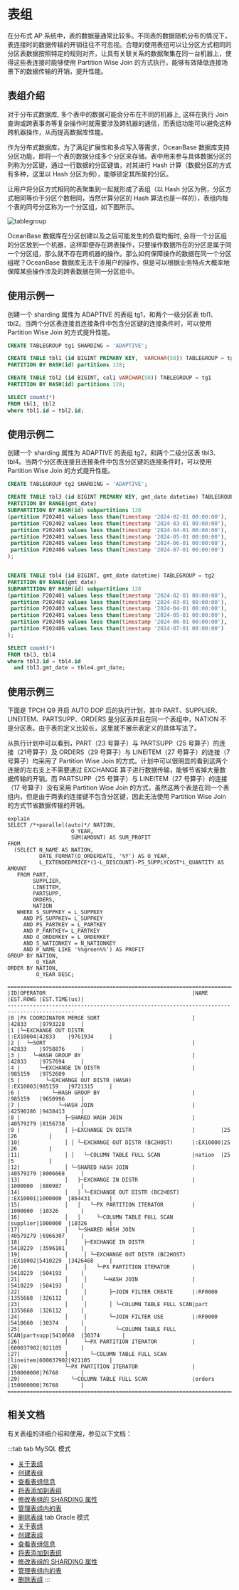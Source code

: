 # 表组

在分布式 AP 系统中，表的数据量通常比较多。不同表的数据随机分布的情况下，表连接时的数据传输的开销往往不可忽视。合理的使用表组可以让分区方式相同的分区表数据按照特定的规则对齐，让具有关联关系的数据聚集在同一台机器上，使得这些表连接时能够使用 Partition Wise Join 的方式执行，能够有效降低连接场景下的数据传输的开销，提升性能。

## 表组介绍

对于分布式数据库, 多个表中的数据可能会分布在不同的机器上, 这样在执行 Join 查询或跨表事务等复杂操作时就需要涉及跨机器的通信，而表组功能可以避免这种跨机器操作，从而提高数据库性能。

作为分布式数据库，为了满足扩展性和多点写入等需求，OceanBase 数据库支持分区功能，即将一个表的数据分成多个分区来存储。表中用来参与具体数据分区的列称为分区键，通过一行数据的分区键值，对其进行 Hash 计算（数据分区的方式有多种，这里以 Hash 分区为例），能够锁定其所属的分区。

让用户将分区方式相同的表聚集到一起就形成了表组（以 Hash 分区为例，分区方式相同等价于分区个数相同，当然计算分区的 Hash 算法也是一样的），表组内每个表的同号分区称为一个分区组，如下图所示。

![tablegroup](https://obbusiness-private.oss-cn-shanghai.aliyuncs.com/doc/img/observer/kv/tablegroup.png)

OceanBase 数据库在分区创建以及之后可能发生的负载均衡时, 会将一个分区组的分区放到一个机器，这样即便存在跨表操作，只要操作数据所在的分区是属于同一个分区组，那么就不存在跨机器的操作。那么如何保障操作的数据在同一个分区组呢？OceanBase 数据库无法干涉用户的操作，但是可以根据业务特点大概率地保障某些操作涉及的跨表数据在同一分区组中。

## 使用示例一

创建一个 sharding 属性为 ADAPTIVE 的表组 tg1，和两个一级分区表 tbl1、tbl2。当两个分区表连接且连接条件中包含分区键的连接条件时，可以使用 Partition Wise Join 的方式提升性能。

```sql
CREATE TABLEGROUP tg1 SHARDING = 'ADAPTIVE';

CREATE TABLE tbl1 (id BIGINT PRIMARY KEY,  VARCHAR(50)) TABLEGROUP = tg1
PARTITION BY HASH(id) partitions 128;

CREATE TABLE tbl2 (id BIGINT, col1 VARCHAR(50)) TABLEGROUP = tg1
PARTITION BY HASH(id) partitions 128;

SELECT count(*)
FROM tbl1, tbl2
where tbl1.id = tbl2.id;
```

## 使用示例二

创建一个 sharding 属性为 ADAPTIVE 的表组 tg2，和两个二级分区表 tbl3、tbl4。当两个分区表连接且连接条件中包含分区键的连接条件时，可以使用 Partition Wise Join 的方式提升性能。

```sql
CREATE TABLEGROUP tg2 SHARDING = 'ADAPTIVE';

CREATE TABLE tbl3 (id BIGINT PRIMARY KEY, gmt_date datetime) TABLEGROUP = tg2
PARTITION BY RANGE(gmt_date)
SUBPARTITION BY HASH(id) subpartitions 128
(partition P202401 values less than(timestamp '2024-02-01 00:00:00'),
 partition P202402 values less than(timestamp '2024-03-01 00:00:00'),
 partition P202403 values less than(timestamp '2024-04-01 00:00:00'),
 partition P202401 values less than(timestamp '2024-05-01 00:00:00'),
 partition P202405 values less than(timestamp '2024-06-01 00:00:00'),
 partition P202406 values less than(timestamp '2024-07-01 00:00:00')
);


CREATE TABLE tbl4 (id BIGINT, gmt_date datetime) TABLEGROUP = tg2
PARTITION BY RANGE(gmt_date)
SUBPARTITION BY HASH(id) subpartitions 128
(partition P202401 values less than(timestamp '2024-02-01 00:00:00'),
 partition P202402 values less than(timestamp '2024-03-01 00:00:00'),
 partition P202403 values less than(timestamp '2024-04-01 00:00:00'),
 partition P202401 values less than(timestamp '2024-05-01 00:00:00'),
 partition P202405 values less than(timestamp '2024-06-01 00:00:00'),
 partition P202406 values less than(timestamp '2024-07-01 00:00:00')
);

SELECT count(*)
FROM tbl3, tbl4
where tbl3.id = tbl4.id
  and tbl3.gmt_date = tble4.gmt_date;
```

## 使用示例三

下面是 TPCH Q9 开启 AUTO DOP 后的执行计划，其中 PART、SUPPLIER、LINEITEM、PARTSUPP、ORDERS 是分区表并且在同一个表组中，NATION 不是分区表。由于表的定义比较长，这里就不展示表定义的具体写法了。

从执行计划中可以看到，PART（23 号算子）与 PARTSUPP（25 号算子）的连接（21号算子）及 ORDERS（29 号算子）与 LINEITEM（27 号算子）的连接（7 号算子）均采用了 Partition Wise Join 的方式。计划中可以很明显的看到这两个连接的左右支上不需要通过 EXCHANGE 算子进行数据传输，能够节省掉大量数据传输的开销。而 PARTSUPP（25 号算子）与 LINEITEM（27 号算子）的连接（17 号算子）没有采用 Partition Wise Join 的方式，虽然这两个表是在同一个表组内，但是由于两表的连接键不包含分区键，因此无法使用 Partition Wise Join 的方式节省数据传输的开销。

```
explain
SELECT /*+parallel(auto)*/ NATION,
                    O_YEAR,
                    SUM(AMOUNT) AS SUM_PROFIT
FROM
  (SELECT N_NAME AS NATION,
          DATE_FORMAT(O_ORDERDATE, '%Y') AS O_YEAR,
          L_EXTENDEDPRICE*(1-L_DISCOUNT)-PS_SUPPLYCOST*L_QUANTITY AS AMOUNT
   FROM PART,
        SUPPLIER,
        LINEITEM,
        PARTSUPP,
        ORDERS,
        NATION
   WHERE S_SUPPKEY = L_SUPPKEY
     AND PS_SUPPKEY= L_SUPPKEY
     AND PS_PARTKEY = L_PARTKEY
     AND P_PARTKEY= L_PARTKEY
     AND O_ORDERKEY = L_ORDERKEY
     AND S_NATIONKEY = N_NATIONKEY
     AND P_NAME LIKE '%%green%%') AS PROFIT
GROUP BY NATION,
         O_YEAR
ORDER BY NATION,
         O_YEAR DESC;

===========================================================================================
|ID|OPERATOR                                              |NAME    |EST.ROWS |EST.TIME(us)|
-------------------------------------------------------------------------------------------
|0 |PX COORDINATOR MERGE SORT                             |        |42833    |9793228     |
|1 |└─EXCHANGE OUT DISTR                                  |:EX10004|42833    |9761934     |
|2 |  └─SORT                                              |        |42833    |9758876     |
|3 |    └─HASH GROUP BY                                   |        |42833    |9757694     |
|4 |      └─EXCHANGE IN DISTR                             |        |985159   |9752609     |
|5 |        └─EXCHANGE OUT DISTR (HASH)                   |:EX10003|985159   |9721315     |
|6 |          └─HASH GROUP BY                             |        |985159   |9650996     |
|7 |            └─HASH JOIN                               |        |42590286 |9438413     |
|8 |              ├─SHARED HASH JOIN                      |        |40579279 |8156738     |
|9 |              │ ├─EXCHANGE IN DISTR                   |        |25       |26          |
|10|              │ │ └─EXCHANGE OUT DISTR (BC2HOST)      |:EX10000|25       |26          |
|11|              │ │   └─COLUMN TABLE FULL SCAN          |nation  |25       |5           |
|12|              │ └─SHARED HASH JOIN                    |        |40579279 |8006668     |
|13|              │   ├─EXCHANGE IN DISTR                 |        |1000000  |880987      |
|14|              │   │ └─EXCHANGE OUT DISTR (BC2HOST)    |:EX10001|1000000  |864431      |
|15|              │   │   └─PX PARTITION ITERATOR         |        |1000000  |10326       |
|16|              │   │     └─COLUMN TABLE FULL SCAN      |supplier|1000000  |10326       |
|17|              │   └─SHARED HASH JOIN                  |        |40579279 |6966307     |
|18|              │     ├─EXCHANGE IN DISTR               |        |5410229  |3596101     |
|19|              │     │ └─EXCHANGE OUT DISTR (BC2HOST)  |:EX10002|5410229  |3426468     |
|20|              │     │   └─PX PARTITION ITERATOR       |        |5410229  |504193      |
|21|              │     │     └─HASH JOIN                 |        |5410229  |504193      |
|22|              │     │       ├─JOIN FILTER CREATE      |:RF0000 |1355668  |326112      |
|23|              │     │       │ └─COLUMN TABLE FULL SCAN|part    |1355668  |326112      |
|24|              │     │       └─JOIN FILTER USE         |:RF0000 |5410660  |30374       |
|25|              │     │         └─COLUMN TABLE FULL SCAN|partsupp|5410660  |30374       |
|26|              │     └─PX PARTITION ITERATOR           |        |600037902|921105      |
|27|              │       └─COLUMN TABLE FULL SCAN        |lineitem|600037902|921105      |
|28|              └─PX PARTITION ITERATOR                 |        |150000000|76768       |
|29|                └─COLUMN TABLE FULL SCAN              |orders  |150000000|76768       |
===========================================================================================
```

## 相关文档

有关表组的详细介绍和使用，参见以下文档：

:::tab
tab MySQL 模式
  - [关于表组](../../700.reference/300.database-object-management/100.manage-object-of-mysql-mode/400.manage-table-groups-of-mysql-mode/100.about-table-groups-of-mysql-mode.md)
  - [创建表组](../../700.reference/300.database-object-management/100.manage-object-of-mysql-mode/400.manage-table-groups-of-mysql-mode/200.create-a-table-group-of-mysql-mode.md)
  - [查看表组信息](../../700.reference/300.database-object-management/100.manage-object-of-mysql-mode/400.manage-table-groups-of-mysql-mode/300.view-the-information-of-a-table-group-of-mysql-mode.md)
  - [将表添加到表组](../../700.reference/300.database-object-management/100.manage-object-of-mysql-mode/400.manage-table-groups-of-mysql-mode/400.add-tables-to-a-table-group-of-mysql-mode.md)
  - [修改表组的 SHARDING 属性](../../700.reference/300.database-object-management/100.manage-object-of-mysql-mode/400.manage-table-groups-of-mysql-mode/500.modify-the-sharding-attribute-ot-a-table-group-of-mysql-mode.md)
  - [管理表组内的表](../../700.reference/300.database-object-management/100.manage-object-of-mysql-mode/400.manage-table-groups-of-mysql-mode/600.manage-tables-within-a-table-group-of-mysql-mode.md)
  - [删除表组](../../700.reference/300.database-object-management/100.manage-object-of-mysql-mode/400.manage-table-groups-of-mysql-mode/700.delete-a-table-group-of-mysql-mode.md)
tab Oracle 模式
  - [关于表组](../../700.reference/300.database-object-management/200.manage-object-of-oracle-mode/300.manage-table-groups-of-oracle-mode/100.about-table-groups-of-oracle-mode.md)
  - [创建表组](../../700.reference/300.database-object-management/200.manage-object-of-oracle-mode/300.manage-table-groups-of-oracle-mode/200.create-a-table-group-of-oracle-mode.md)
  - [查看表组信息](../../700.reference/300.database-object-management/200.manage-object-of-oracle-mode/300.manage-table-groups-of-oracle-mode/300.view-the-information-of-a-table-group-of-oracle-mode.md)
  - [将表添加到表组](../../700.reference/300.database-object-management/200.manage-object-of-oracle-mode/300.manage-table-groups-of-oracle-mode/400.add-tables-to-a-table-group-of-oracle-mode.md)
  - [修改表组的 SHARDING 属性](../../700.reference/300.database-object-management/200.manage-object-of-oracle-mode/300.manage-table-groups-of-oracle-mode/500.modify-the-sharding-attribute-ot-a-table-group-of-oracle-mode.md)
  - [管理表组内的表](../../700.reference/300.database-object-management/200.manage-object-of-oracle-mode/300.manage-table-groups-of-oracle-mode/600.manage-tables-within-a-table-group-of-oracle-mode.md)
  - [删除表组](../../700.reference/300.database-object-management/200.manage-object-of-oracle-mode/300.manage-table-groups-of-oracle-mode/700.delete-a-table-group-of-oracle-mode.md)
:::
